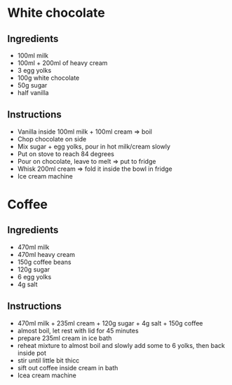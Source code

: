 # White chocolate

## Ingredients
- 100ml milk
- 100ml + 200ml of heavy cream
- 3 egg yolks
- 100g white chocolate
- 50g sugar
- half vanilla 

## Instructions
- Vanilla inside 100ml milk + 100ml cream => boil
- Chop chocolate on side
- Mix sugar + egg yolks, pour in hot milk/cream slowly
- Put on stove to reach 84 degrees
- Pour on chocolate, leave to melt => put to fridge
- Whisk 200ml cream => fold it inside the bowl in fridge
- Ice cream machine

# Coffee

## Ingredients
- 470ml milk
- 470ml heavy cream
- 150g coffee beans
- 120g sugar
- 6 egg yolks
- 4g salt

## Instructions
- 470ml milk + 235ml cream + 120g sugar + 4g salt + 150g coffee
- almost boil, let rest with lid for 45 minutes
- prepare 235ml cream in ice bath
- reheat mixture to almost boil and slowly add some to 6 yolks, then back inside pot
- stir until little bit thicc
- sift out coffee inside cream in bath
- Icea cream machine
